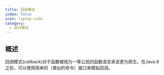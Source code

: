 ```yaml
---
title: 回调模式
index: false
icon: laptop-code
category:
  - 设计模式
---
```


## 概述

回调模式(callback)对于函数被视为一等公民的函数语言来说更为原生。在Java 8之前，可以使用简单的（类似的命令）接口来模拟回调。

